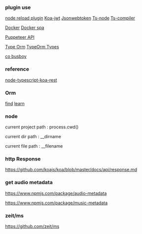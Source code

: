 ### plugin use
[node reload plugin](https://github.com/remy/nodemon)
[Koa-jwt](https://github.com/koajs/jwt)
[Jsonwebtoken](https://github.com/auth0/node-jsonwebtoken)
[Ts-node](https://github.com/TypeStrong/ts-node)
[Ts-compiler](https://www.typescriptlang.org/docs/handbook/compiler-options.html)

[Docker](https://docs.docker.com/get-started/)
[Docker spa](https://itnext.io/dockerizing-modern-web-apps-cd9667eebf44)

[Puppeteer API](https://zhaoqize.github.io/puppeteer-api-zh_CN/#/)

[Type Orm](https://github.com/typeorm/typeorm)
[TypeOrm Types](https://github.com/typeorm/typeorm/blob/master/docs/entities.md#column-types)

[co busboy](https://github.com/cojs/busboy)

### reference
[node-typescript-koa-rest](https://github.com/javieraviles/node-typescript-koa-rest)

### Orm
[find](https://github.com/typeorm/typeorm/blob/master/docs/find-options.md)
[learn](https://cnodejs.org/topic/5ac073b852d7d3a8698a49f4)


### node 

current project path : process.cwd()

current dir path : __dirname

current file path : __filename

### http Response

https://github.com/koajs/koa/blob/master/docs/api/response.md

### get audio metadata

https://www.npmjs.com/package/audio-metadata

https://www.npmjs.com/package/music-metadata

### zeit/ms

https://github.com/zeit/ms